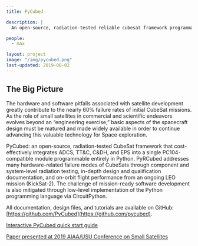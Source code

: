 ```yaml
---
title: PyCubed

description: |
  An open-source, radiation-tested reliable cubesat framework programmable entirely in python.

people:
  - max

layout: project
image: "/img/pycubed.png"
last-updated: 2019-08-02
---
```


## The Big Picture

The hardware and software pitfalls associated with satellite development greatly contribute to the nearly 60% failure rates of initial CubeSat missions. As the role of small satellites in commercial and scientific endeavors evolves beyond an “engineering exercise,” basic aspects of the spacecraft design must be matured and made widely available in order to continue advancing this valuable technology for Space exploration. 

PyCubed: an open-source, radiation-tested CubeSat framework that cost-effectively integrates ADCS, TT&C, C&DH, and EPS into a single PC104-compatible module programmable entirely in Python. PyRCubed addresses many hardware-related failure modes of CubeSats through component and system-level radiation testing, in-depth design and qualification documentation, and on-orbit flight performance from an ongoing LEO mission (KickSat-2). The challenge of mission-ready software development is also mitigated through low-level implementation of the Python programming language via CircuitPython. 

All documentation, design files, and tutorials are available on GitHub: [https://github.com/PyCubed](https://github.com/pycubed).

[Interactive PyCubed quick start guide](https://www.notion.so/maholli/PyCubed-4cbfac7e9b684852a2ab2193bd485c4d)

[Paper presented at 2019 AIAA/USU Conference on Small Satellites](https://digitalcommons.usu.edu/smallsat/2019/all2019/65/)
